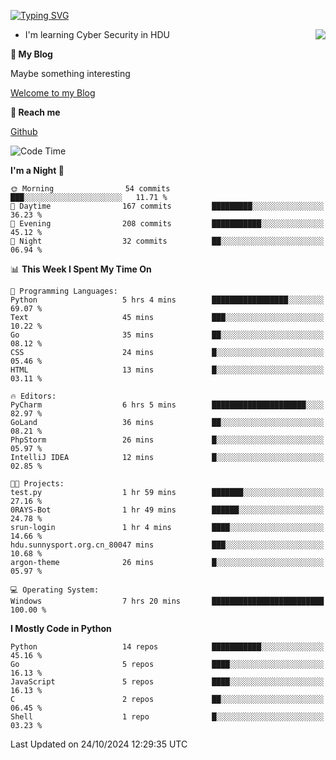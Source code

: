 [![Typing SVG](https://readme-typing-svg.herokuapp.com?font=Fira+Code&pause=1000&random=false&width=450&height=60&lines=Hello+%F0%9F%91%8B%F0%9F%8F%BB;I'm+JBNRZ)](https://git.io/typing-svg)

<a href="#">
  <img align="right" src="https://github-readme-stats.vercel.app/api?username=JBNRZ&show_icons=true&bg_color=15,f2f7fd,E0EAFC" />
</a>

- I'm learning Cyber Security in HDU

 **🌱 My Blog**

Maybe something interesting

[Welcome to my Blog](https://jbnrz.com.cn/)

 **💬 Reach me** 

[Github](https://github.com/JBNRZ)


<!--START_SECTION:waka-->
![Code Time](http://img.shields.io/badge/Code%20Time-716%20hrs%2059%20mins-blue)

**I'm a Night 🦉** 

```text
🌞 Morning                54 commits          ███░░░░░░░░░░░░░░░░░░░░░░   11.71 % 
🌆 Daytime                167 commits         █████████░░░░░░░░░░░░░░░░   36.23 % 
🌃 Evening                208 commits         ███████████░░░░░░░░░░░░░░   45.12 % 
🌙 Night                  32 commits          ██░░░░░░░░░░░░░░░░░░░░░░░   06.94 % 
```


📊 **This Week I Spent My Time On** 

```text
💬 Programming Languages: 
Python                   5 hrs 4 mins        █████████████████░░░░░░░░   69.07 % 
Text                     45 mins             ███░░░░░░░░░░░░░░░░░░░░░░   10.22 % 
Go                       35 mins             ██░░░░░░░░░░░░░░░░░░░░░░░   08.12 % 
CSS                      24 mins             █░░░░░░░░░░░░░░░░░░░░░░░░   05.46 % 
HTML                     13 mins             █░░░░░░░░░░░░░░░░░░░░░░░░   03.11 % 

🔥 Editors: 
PyCharm                  6 hrs 5 mins        █████████████████████░░░░   82.97 % 
GoLand                   36 mins             ██░░░░░░░░░░░░░░░░░░░░░░░   08.21 % 
PhpStorm                 26 mins             █░░░░░░░░░░░░░░░░░░░░░░░░   05.97 % 
IntelliJ IDEA            12 mins             █░░░░░░░░░░░░░░░░░░░░░░░░   02.85 % 

🐱‍💻 Projects: 
test.py                  1 hr 59 mins        ███████░░░░░░░░░░░░░░░░░░   27.16 % 
0RAYS-Bot                1 hr 49 mins        ██████░░░░░░░░░░░░░░░░░░░   24.78 % 
srun-login               1 hr 4 mins         ████░░░░░░░░░░░░░░░░░░░░░   14.66 % 
hdu.sunnysport.org.cn_80047 mins             ███░░░░░░░░░░░░░░░░░░░░░░   10.68 % 
argon-theme              26 mins             █░░░░░░░░░░░░░░░░░░░░░░░░   05.97 % 

💻 Operating System: 
Windows                  7 hrs 20 mins       █████████████████████████   100.00 % 
```

**I Mostly Code in Python** 

```text
Python                   14 repos            ███████████░░░░░░░░░░░░░░   45.16 % 
Go                       5 repos             ████░░░░░░░░░░░░░░░░░░░░░   16.13 % 
JavaScript               5 repos             ████░░░░░░░░░░░░░░░░░░░░░   16.13 % 
C                        2 repos             ██░░░░░░░░░░░░░░░░░░░░░░░   06.45 % 
Shell                    1 repo              █░░░░░░░░░░░░░░░░░░░░░░░░   03.23 % 
```




 Last Updated on 24/10/2024 12:29:35 UTC
<!--END_SECTION:waka-->
